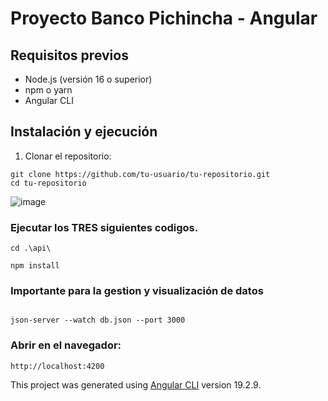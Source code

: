 # Proyecto Banco Pichincha - Angular

## Requisitos previos
- Node.js (versión 16 o superior)
- npm o yarn
- Angular CLI

## Instalación y ejecución

1. Clonar el repositorio:
```
git clone https://github.com/tu-usuario/tu-repositorio.git
cd tu-repositorio
```

![image](https://github.com/user-attachments/assets/7a93935c-b706-484b-8f4d-cb6b64f78fc2)


### Ejecutar los TRES siguientes codigos.

```
cd .\api\
```

```
npm install
```

### Importante para la gestion y visualización de datos

```

json-server --watch db.json --port 3000 

```

### Abrir en el navegador:

```
http://localhost:4200
```

This project was generated using [Angular CLI](https://github.com/angular/angular-cli) version 19.2.9.
